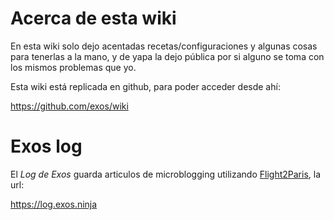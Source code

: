 <!-- TITLE: Exos wiki -->
<!-- SUBTITLE: Una wiki de exos -->

# Acerca de esta wiki
En esta wiki solo dejo acentadas recetas/configuraciones y algunas cosas para tenerlas a la mano, y de yapa la dejo pública por si alguno se toma con los mismos problemas que yo. 

Esta wiki está replicada en github, para poder acceder desde ahí:

https://github.com/exos/wiki

# Exos log

El *Log de Exos* guarda articulos de microblogging utilizando [Flight2Paris](https://github.com/Flight2Paris/), la url:

https://log.exos.ninja
